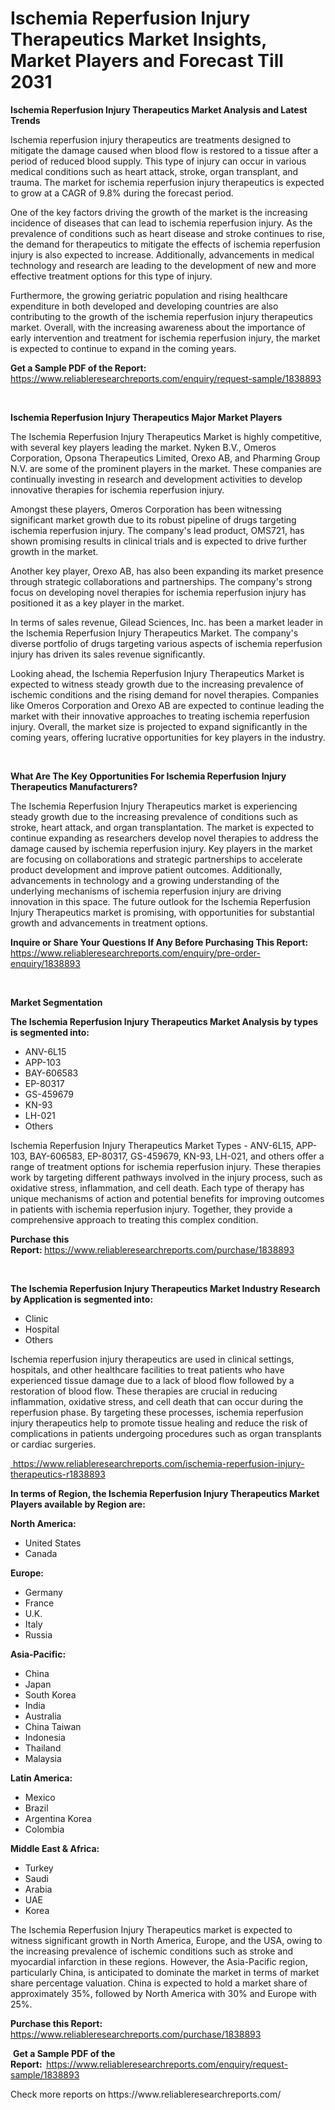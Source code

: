 <p><h1>Ischemia Reperfusion Injury Therapeutics Market Insights, Market Players and Forecast Till 2031</h1></p><p><strong>Ischemia Reperfusion Injury Therapeutics Market Analysis and Latest Trends</strong></p>
<p><p>Ischemia reperfusion injury therapeutics are treatments designed to mitigate the damage caused when blood flow is restored to a tissue after a period of reduced blood supply. This type of injury can occur in various medical conditions such as heart attack, stroke, organ transplant, and trauma. The market for ischemia reperfusion injury therapeutics is expected to grow at a CAGR of 9.8% during the forecast period.</p><p>One of the key factors driving the growth of the market is the increasing incidence of diseases that can lead to ischemia reperfusion injury. As the prevalence of conditions such as heart disease and stroke continues to rise, the demand for therapeutics to mitigate the effects of ischemia reperfusion injury is also expected to increase. Additionally, advancements in medical technology and research are leading to the development of new and more effective treatment options for this type of injury.</p><p>Furthermore, the growing geriatric population and rising healthcare expenditure in both developed and developing countries are also contributing to the growth of the ischemia reperfusion injury therapeutics market. Overall, with the increasing awareness about the importance of early intervention and treatment for ischemia reperfusion injury, the market is expected to continue to expand in the coming years.</p></p>
<p><strong>Get a Sample PDF of the Report:&nbsp;</strong> <a href="https://www.reliableresearchreports.com/enquiry/request-sample/1838893">https://www.reliableresearchreports.com/enquiry/request-sample/1838893</a></p>
<p>&nbsp;</p>
<p><strong>Ischemia Reperfusion Injury Therapeutics Major Market Players</strong></p>
<p><p>The Ischemia Reperfusion Injury Therapeutics Market is highly competitive, with several key players leading the market. Nyken B.V., Omeros Corporation, Opsona Therapeutics Limited, Orexo AB, and Pharming Group N.V. are some of the prominent players in the market. These companies are continually investing in research and development activities to develop innovative therapies for ischemia reperfusion injury.</p><p>Amongst these players, Omeros Corporation has been witnessing significant market growth due to its robust pipeline of drugs targeting ischemia reperfusion injury. The company's lead product, OMS721, has shown promising results in clinical trials and is expected to drive further growth in the market.</p><p>Another key player, Orexo AB, has also been expanding its market presence through strategic collaborations and partnerships. The company's strong focus on developing novel therapies for ischemia reperfusion injury has positioned it as a key player in the market.</p><p>In terms of sales revenue, Gilead Sciences, Inc. has been a market leader in the Ischemia Reperfusion Injury Therapeutics Market. The company's diverse portfolio of drugs targeting various aspects of ischemia reperfusion injury has driven its sales revenue significantly.</p><p>Looking ahead, the Ischemia Reperfusion Injury Therapeutics Market is expected to witness steady growth due to the increasing prevalence of ischemic conditions and the rising demand for novel therapies. Companies like Omeros Corporation and Orexo AB are expected to continue leading the market with their innovative approaches to treating ischemia reperfusion injury. Overall, the market size is projected to expand significantly in the coming years, offering lucrative opportunities for key players in the industry.</p></p>
<p>&nbsp;</p>
<p><strong>What Are The Key Opportunities For Ischemia Reperfusion Injury Therapeutics Manufacturers?</strong></p>
<p><p>The Ischemia Reperfusion Injury Therapeutics market is experiencing steady growth due to the increasing prevalence of conditions such as stroke, heart attack, and organ transplantation. The market is expected to continue expanding as researchers develop novel therapies to address the damage caused by ischemia reperfusion injury. Key players in the market are focusing on collaborations and strategic partnerships to accelerate product development and improve patient outcomes. Additionally, advancements in technology and a growing understanding of the underlying mechanisms of ischemia reperfusion injury are driving innovation in this space. The future outlook for the Ischemia Reperfusion Injury Therapeutics market is promising, with opportunities for substantial growth and advancements in treatment options.</p></p>
<p><strong>Inquire or Share Your Questions If Any Before Purchasing This Report:</strong> <a href="https://www.reliableresearchreports.com/enquiry/pre-order-enquiry/1838893">https://www.reliableresearchreports.com/enquiry/pre-order-enquiry/1838893</a></p>
<p>&nbsp;</p>
<p><strong>Market Segmentation</strong></p>
<p><strong>The Ischemia Reperfusion Injury Therapeutics Market Analysis by types is segmented into:</strong></p>
<p><ul><li>ANV-6L15</li><li>APP-103</li><li>BAY-606583</li><li>EP-80317</li><li>GS-459679</li><li>KN-93</li><li>LH-021</li><li>Others</li></ul></p>
<p><p>Ischemia Reperfusion Injury Therapeutics Market Types - ANV-6L15, APP-103, BAY-606583, EP-80317, GS-459679, KN-93, LH-021, and others offer a range of treatment options for ischemia reperfusion injury. These therapies work by targeting different pathways involved in the injury process, such as oxidative stress, inflammation, and cell death. Each type of therapy has unique mechanisms of action and potential benefits for improving outcomes in patients with ischemia reperfusion injury. Together, they provide a comprehensive approach to treating this complex condition.</p></p>
<p><strong>Purchase this Report:&nbsp;</strong><a href="https://www.reliableresearchreports.com/purchase/1838893">https://www.reliableresearchreports.com/purchase/1838893</a></p>
<p>&nbsp;</p>
<p><strong>The Ischemia Reperfusion Injury Therapeutics Market Industry Research by Application is segmented into:</strong></p>
<p><ul><li>Clinic</li><li>Hospital</li><li>Others</li></ul></p>
<p><p>Ischemia reperfusion injury therapeutics are used in clinical settings, hospitals, and other healthcare facilities to treat patients who have experienced tissue damage due to a lack of blood flow followed by a restoration of blood flow. These therapies are crucial in reducing inflammation, oxidative stress, and cell death that can occur during the reperfusion phase. By targeting these processes, ischemia reperfusion injury therapeutics help to promote tissue healing and reduce the risk of complications in patients undergoing procedures such as organ transplants or cardiac surgeries.</p></p>
<p><a href="https://www.reliableresearchreports.com/ischemia-reperfusion-injury-therapeutics-r1838893">&nbsp;https://www.reliableresearchreports.com/ischemia-reperfusion-injury-therapeutics-r1838893</a></p>
<p><strong>In terms of Region, the Ischemia Reperfusion Injury Therapeutics Market Players available by Region are:</strong></p>
<p>
    <p> <strong> North America: </strong>
        <ul>
            <li>United States</li>
            <li>Canada</li>
        </ul>
        </p> 
    <p> <strong> Europe: </strong>
        <ul>
            <li>Germany</li>
            <li>France</li>
            <li>U.K.</li>
            <li>Italy</li>
            <li>Russia</li>
        </ul>
        </p> 
    <p> <strong> Asia-Pacific: </strong>
        <ul>
            <li>China</li>
            <li>Japan</li>
            <li>South Korea</li>
            <li>India</li>
            <li>Australia</li>
            <li>China Taiwan</li>
            <li>Indonesia</li>
            <li>Thailand</li>
            <li>Malaysia</li>
        </ul>
        </p> 
    <p> <strong> Latin America: </strong>
        <ul>
            <li>Mexico</li>
            <li>Brazil</li>
            <li>Argentina Korea</li>
            <li>Colombia</li>
        </ul>
        </p> 
    <p> <strong> Middle East & Africa: </strong>
        <ul>
            <li>Turkey</li>
            <li>Saudi</li>
            <li>Arabia</li>
            <li>UAE</li>
            <li>Korea</li>
        </ul>
    </p>
    </p>
<p><p>The Ischemia Reperfusion Injury Therapeutics market is expected to witness significant growth in North America, Europe, and the USA, owing to the increasing prevalence of ischemic conditions such as stroke and myocardial infarction in these regions. However, the Asia-Pacific region, particularly China, is anticipated to dominate the market in terms of market share percentage valuation. China is expected to hold a market share of approximately 35%, followed by North America with 30% and Europe with 25%.</p></p>
<p><strong>Purchase this Report: </strong><a href="https://www.reliableresearchreports.com/purchase/1838893">https://www.reliableresearchreports.com/purchase/1838893</a></p>
<p>&nbsp;<strong>Get a Sample PDF of the Report:&nbsp;&nbsp;</strong><a href="https://www.reliableresearchreports.com/enquiry/request-sample/1838893">https://www.reliableresearchreports.com/enquiry/request-sample/1838893</a></p>
<p><strong></strong></p>
<p>Check more reports on https://www.reliableresearchreports.com/</p>